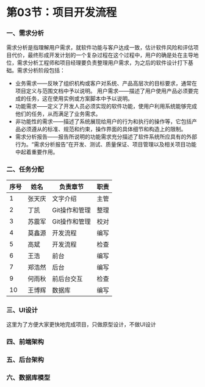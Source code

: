 # 第03节：项目开发流程

### 一、需求分析
需求分析是指理解用户需求，就软件功能与客户达成一致，估计软件风险和评估项目代价，最终形成开发计划的一个复杂过程在这个过程中，用户的确是处在主导地位，需求分析工程师和项目经理要负责整理用户需求，为之后的软件设计打下基础。需求分析阶段包括：

* 业务需求——反映了组织机构或客户对系统、产品高层次的目标要求，通常在项目定义与范围文档中予以说明。
用户需求——描述了用户使用产品必须要完成的任务，这在使用实例或方案脚本中予以说明。
* 功能需求——定义了开发人员必须实现的软件功能，使用户利用系统能够完成他们的任务，从而满足了业务需求。
* 非功能性的需求——描述了系统展现给用户的行为和执行的操作等，它包括产品必须遵从的标准、规范和约束，操作界面的具体细节和构造上的限制。
* 需求分析报告——报告所说明的功能需求充分描述了软件系统所应具有的外部行为。“需求分析报告”在开发、测试、质量保证、项目管理以及相关项目功能中起着重要作用。


### 二、任务分配
|序号|姓名|负责章节|职责|
|---|----|------------|----|
|1|张天庆|文字介绍|主管|
|2|丁凯|Git操作和管理|整理|
|3|苏震军|Git操作和管理|校对|
|4|莫鑫源|开发流程|编写|			
|5|高斌|开发流程|检查|
|6|王浩|前台|编写|
|7|郑浩然|后台|编写|
|9|何雨秋|前后台交互|检查|
|10|王博辉|数据库|编写|


### 三、UI设计

这里为了方便大家更快地完成项目，只做原型设计，不做UI设计



### 四、前端架构

### 五、后台架构

### 六、数据库模型 